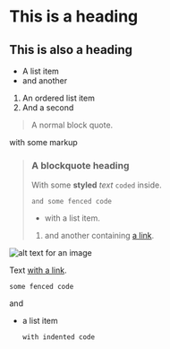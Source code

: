 # This is a heading

<!-- this is a comment -->


This is also a heading
----------------------

- A list item
- and another

1. An ordered list item
2. And a second

> A normal block quote.

<div>with some markup</div>

> ### A blockquote heading
>
> With some **styled** _text_ `coded` inside.
>
> ```
> and some fenced code
> ```
>
> - with a list item.
>
> 1. and another containing [a link](https://getlaminas.org).

![alt text for an image](https://getlaminas.org/images/logo/laminas-mvc-rgb.svg)

Text [with a link](https://getlaminas.org).

```
some fenced code
```

and

- a list item

  ```
  with indented code
  ```
